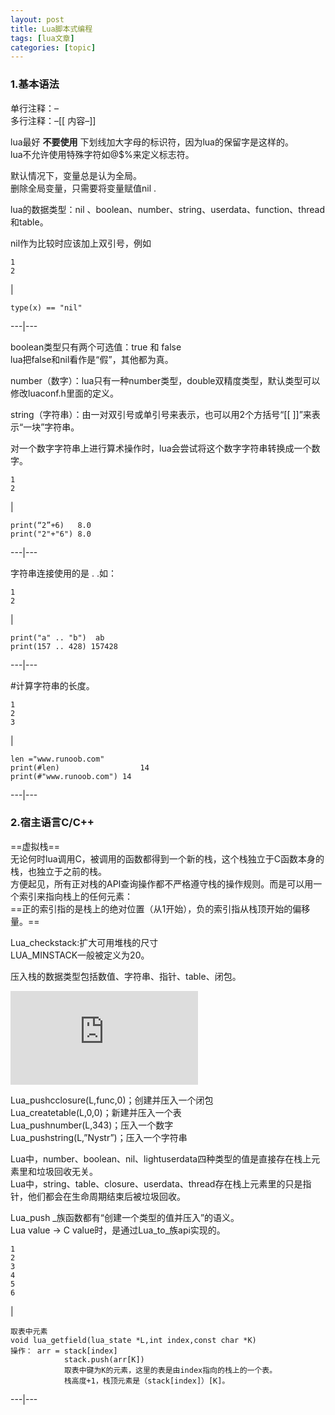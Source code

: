 ```yaml
---
layout: post
title: Lua脚本式编程 
tags: [lua文章]
categories: [topic]
---
```

### 1.基本语法

单行注释：–  
多行注释：–[[ 内容–]]

lua最好 **不要使用** 下划线加大字母的标识符，因为lua的保留字是这样的。  
lua不允许使用特殊字符如@$%来定义标志符。

默认情况下，变量总是认为全局。  
删除全局变量，只需要将变量赋值nil .

lua的数据类型：nil 、boolean、number、string、userdata、function、thread和table。

nil作为比较时应该加上双引号，例如

    
    
    1  
    2  
    

|

    
    
      
    type(x) == "nil"  
      
  
---|---  
  
boolean类型只有两个可选值：true 和 false  
lua把false和nil看作是“假”，其他都为真。

number（数字）：lua只有一种number类型，double双精度类型，默认类型可以修改luaconf.h里面的定义。

string（字符串）：由一对双引号或单引号来表示，也可以用2个方括号“[[ ]]”来表示“一块”字符串。

对一个数字字符串上进行算术操作时，lua会尝试将这个数字字符串转换成一个数字。

    
    
    1  
    2  
    

|

    
    
    print(“2”+6)   8.0  
    print("2"+"6") 8.0  
      
  
---|---  
  
字符串连接使用的是 . .如：

    
    
    1  
    2  
    

|

    
    
    print("a" .. "b")  ab  
    print(157 .. 428) 157428  
      
  
---|---  
  
#计算字符串的长度。

    
    
    1  
    2  
    3  
    

|

    
    
    len ="www.runoob.com"  
    print(#len)	                 14  
    print(#"www.runoob.com") 14  
      
  
---|---  
  
### 2.宿主语言C/C++

==虚拟栈==  
无论何时lua调用C，被调用的函数都得到一个新的栈，这个栈独立于C函数本身的栈，也独立于之前的栈。  
方便起见，所有正对栈的API查询操作都不严格遵守栈的操作规则。而是可以用一个索引来指向栈上的任何元素：  
==正的索引指的是栈上的绝对位置（从1开始），负的索引指从栈顶开始的偏移量。==

Lua_checkstack:扩大可用堆栈的尺寸  
LUA_MINSTACK一般被定义为20。

压入栈的数据类型包括数值、字符串、指针、table、闭包。

![Diagram](https://yuhongjiu8888.github.io/./attachments/1545806848964.drawio.html)

Lua_pushcclosure(L,func,0)；创建并压入一个闭包  
Lua_createtable(L,0,0)；新建并压入一个表  
Lua_pushnumber(L,343)；压入一个数字  
Lua_pushstring(L,”Nystr”)；压入一个字符串

Lua中，number、boolean、nil、lightuserdata四种类型的值是直接存在栈上元素里和垃圾回收无关。  
Lua中，string、table、closure、userdata、thread存在栈上元素里的只是指针，他们都会在生命周期结束后被垃圾回收。

Lua_push _族函数都有“创建一个类型的值并压入”的语义。  
Lua value -> C value时，是通过Lua_to_族api实现的。

    
    
    1  
    2  
    3  
    4  
    5  
    6  
    

|

    
    
    取表中元素   
    void lua_getfield(lua_state *L,int index,const char *K)  
    操作： arr = stack[index]  
    			stack.push(arr[K])  
    			取表中键为K的元素，这里的表是由index指向的栈上的一个表。  
    			栈高度+1，栈顶元素是（stack[index]）[K]。  
      
  
---|---
